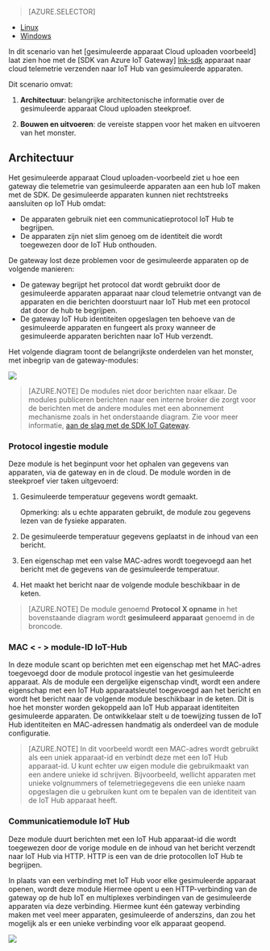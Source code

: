 > [AZURE.SELECTOR]
- [Linux](../articles/iot-hub/iot-hub-linux-gateway-sdk-simulated-device.md)
- [Windows](../articles/iot-hub/iot-hub-windows-gateway-sdk-simulated-device.md)

In dit scenario van het [gesimuleerde apparaat Cloud uploaden voorbeeld] laat zien hoe met de [SDK van Azure IoT Gateway] [ lnk-sdk] apparaat naar cloud telemetrie verzenden naar IoT Hub van gesimuleerde apparaten.

Dit scenario omvat:

1. **Architectuur**: belangrijke architectonische informatie over de gesimuleerde apparaat Cloud uploaden steekproef.

2. **Bouwen en uitvoeren**: de vereiste stappen voor het maken en uitvoeren van het monster.

## <a name="architecture"></a>Architectuur

Het gesimuleerde apparaat Cloud uploaden-voorbeeld ziet u hoe een gateway die telemetrie van gesimuleerde apparaten aan een hub IoT maken met de SDK. De gesimuleerde apparaten kunnen niet rechtstreeks aansluiten op IoT Hub omdat:

- De apparaten gebruik niet een communicatieprotocol IoT Hub te begrijpen.
- De apparaten zijn niet slim genoeg om de identiteit die wordt toegewezen door de IoT Hub onthouden.

De gateway lost deze problemen voor de gesimuleerde apparaten op de volgende manieren:

- De gateway begrijpt het protocol dat wordt gebruikt door de gesimuleerde apparaten apparaat naar cloud telemetrie ontvangt van de apparaten en die berichten doorstuurt naar IoT Hub met een protocol dat door de hub te begrijpen.
- De gateway IoT Hub identiteiten opgeslagen ten behoeve van de gesimuleerde apparaten en fungeert als proxy wanneer de gesimuleerde apparaten berichten naar IoT Hub verzendt.

Het volgende diagram toont de belangrijkste onderdelen van het monster, met inbegrip van de gateway-modules:

![][1]


> [AZURE.NOTE] De modules niet door berichten naar elkaar. De modules publiceren berichten naar een interne broker die zorgt voor de berichten met de andere modules met een abonnement mechanisme zoals in het onderstaande diagram. Zie voor meer informatie, [aan de slag met de SDK IoT Gateway][lnk-gw-getstarted].

### <a name="protocol-ingestion-module"></a>Protocol ingestie module

Deze module is het beginpunt voor het ophalen van gegevens van apparaten, via de gateway en in de cloud. De module worden in de steekproef vier taken uitgevoerd:

1.  Gesimuleerde temperatuur gegevens wordt gemaakt.
    
    Opmerking: als u echte apparaten gebruikt, de module zou gegevens lezen van de fysieke apparaten.

2.  De gesimuleerde temperatuur gegevens geplaatst in de inhoud van een bericht.

3.  Een eigenschap met een valse MAC-adres wordt toegevoegd aan het bericht met de gegevens van de gesimuleerde temperatuur.

4.  Het maakt het bericht naar de volgende module beschikbaar in de keten.

> [AZURE.NOTE] De module genoemd **Protocol X opname** in het bovenstaande diagram wordt **gesimuleerd apparaat** genoemd in de broncode.

### <a name="mac-lt-gt-iot-hub-id-module"></a>MAC &lt; - &gt; module-ID IoT-Hub

In deze module scant op berichten met een eigenschap met het MAC-adres toegevoegd door de module protocol ingestie van het gesimuleerde apparaat. Als de module een dergelijke eigenschap vindt, wordt een andere eigenschap met een IoT Hub apparaatsleutel toegevoegd aan het bericht en wordt het bericht naar de volgende module beschikbaar in de keten. Dit is hoe het monster worden gekoppeld aan IoT Hub apparaat identiteiten gesimuleerde apparaten. De ontwikkelaar stelt u de toewijzing tussen de IoT Hub identiteiten en MAC-adressen handmatig als onderdeel van de module configuratie. 

> [AZURE.NOTE]  In dit voorbeeld wordt een MAC-adres wordt gebruikt als een uniek apparaat-id en verbindt deze met een IoT Hub apparaat-id. U kunt echter uw eigen module die gebruikmaakt van een andere unieke id schrijven. Bijvoorbeeld, wellicht apparaten met unieke volgnummers of telemetriegegevens die een unieke naam opgeslagen die u gebruiken kunt om te bepalen van de identiteit van de IoT Hub apparaat heeft.

### <a name="iot-hub-communication-module"></a>Communicatiemodule IoT Hub

Deze module duurt berichten met een IoT Hub apparaat-id die wordt toegewezen door de vorige module en de inhoud van het bericht verzendt naar IoT Hub via HTTP. HTTP is een van de drie protocollen IoT Hub te begrijpen.

In plaats van een verbinding met IoT Hub voor elke gesimuleerde apparaat openen, wordt deze module Hiermee opent u een HTTP-verbinding van de gateway op de hub IoT en multiplexes verbindingen van de gesimuleerde apparaten via deze verbinding. Hiermee kunt één gateway verbinding maken met veel meer apparaten, gesimuleerde of anderszins, dan zou het mogelijk als er een unieke verbinding voor elk apparaat geopend.

![][2]


<!-- Images -->
[1]: media/iot-hub-gateway-sdk-simulated-selector/image1.png
[2]: media/iot-hub-gateway-sdk-simulated-selector/image2.png

<!-- Links -->
[Voorbeeld van gesimuleerde apparaat Cloud uploaden]: https://github.com/Azure/azure-iot-gateway-sdk/blob/master/doc/sample_simulated_device_cloud_upload.md
[lnk-sdk]: https://github.com/Azure/azure-iot-gateway-sdk
[lnk-gw-getstarted]: ../articles/iot-hub/iot-hub-linux-gateway-sdk-get-started.md